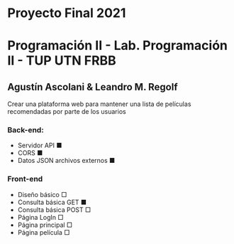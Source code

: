 # Proyecto Final 2021
# Programación II - Lab. Programación II - TUP UTN FRBB
## Agustín Ascolani & Leandro M. Regolf

Crear una plataforma web para mantener una lista de películas recomendadas por parte de los usuarios

### Back-end:
- Servidor API ■
- CORS ■
- Datos JSON archivos externos ■

### Front-end
- Diseño básico □
- Consulta básica GET ■
- Consulta básica POST □
- Página LogIn □
- Página principal □
- Página película □


